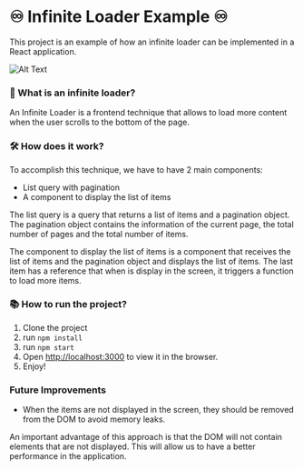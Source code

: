 # ♾️ Infinite Loader Example ♾

This project is an example of how an infinite loader can be implemented in a React application.

![Alt Text](./public/example_gif.gif)

### 🤔 What is an infinite loader? 

An Infinite Loader is a frontend technique that allows to load more content when the user scrolls to the bottom of the page.

### 🛠️ How does it work? 

To accomplish this technique, we have to have 2 main components:
* List query with pagination 
* A component to display the list of items

The list query is a query that returns a list of items and a pagination object.
The pagination object contains the information of the current page, the total number of pages and the total number of items.

The component to display the list of items is a component that receives the list of items and the pagination object and displays the list of items.
The last item has a reference that when is display in the screen, it triggers a function to load more items.

### 📚 How to run the project?

1. Clone the project
2. run `npm install`
3. run `npm start`
4. Open [http://localhost:3000](http://localhost:3000) to view it in the browser.
5. Enjoy!

### Future Improvements

* When the items are not displayed in the screen, they should be removed from the DOM to avoid memory leaks.

An important advantage of this approach is that the DOM will not contain elements that are not displayed. This will allow us to have a better performance in the application.


